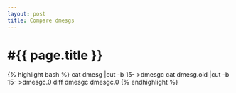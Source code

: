 ```yaml
---
layout: post
title: Compare dmesgs
---
```


#{{ page.title }}
<br>
=======

{% highlight bash %}
cat dmesg |cut -b 15- >dmesgc
cat dmesg.old |cut -b 15- >dmesgc.0
diff dmesgc dmesgc.0
{% endhighlight %}
